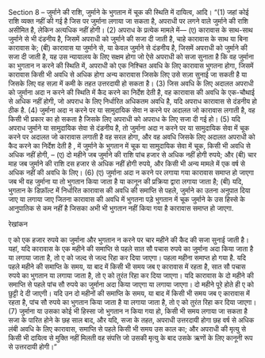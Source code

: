 Section 8 – जुर्माने की राशि, जुर्माने के भुगतान में चूक की स्थिति में दायित्व, आदि।
“(1) जहां कोई राशि व्यक्त नहीं की गई है जिस पर जुर्माना लगाया जा सकता है, अपराधी पर लगने वाले जुर्माने की राशि असीमित है, लेकिन अत्यधिक नहीं होगी।
(2) अपराध के प्रत्येक मामले में––
(ए) कारावास के साथ-साथ जुर्माने से भी दंडनीय है, जिसमें अपराधी को जुर्माने की सजा दी जाती है, चाहे कारावास के साथ या बिना कारावास के;
(बी) कारावास या जुर्माने से, या केवल जुर्माने से दंडनीय है, जिसमें अपराधी को जुर्माने की सजा दी जाती है, यह उस न्यायालय के लिए सक्षम होगा जो ऐसे अपराधी को सजा सुनाता है कि वह जुर्माना का भुगतान न करने की स्थिति में, अपराधी को एक निश्चित अवधि के लिए कारावास भुगतना होगा, जिसमें कारावास किसी भी अवधि से अधिक होगा अन्य कारावास जिसके लिए उसे सज़ा सुनाई जा सकती है या जिसके लिए वह सज़ा में कमी के तहत उत्तरदायी हो सकता है।
(3) जिस अवधि के लिए अदालत अपराधी को जुर्माना अदा न करने की स्थिति में कैद करने का निर्देश देती है, वह कारावास की अवधि के एक-चौथाई से अधिक नहीं होगी, जो अपराध के लिए निर्धारित अधिकतम अवधि है, यदि अपराध कारावास से दंडनीय हो ठीक है.
(4) जुर्माना अदा न करने पर या सामुदायिक सेवा न करने पर अदालत जो कारावास लगाती है, वह किसी भी प्रकार का हो सकता है जिसके लिए अपराधी को अपराध के लिए सजा दी गई हो।
(5) यदि अपराध जुर्माने या सामुदायिक सेवा से दंडनीय है, तो जुर्माना अदा न करने पर या सामुदायिक सेवा में चूक करने पर अदालत जो कारावास लगाती है वह सरल होगा, और वह अवधि जिसके लिए अदालत अपराधी को कैद करने का निर्देश देती है , में जुर्माने के भुगतान में चूक या सामुदायिक सेवा में चूक, किसी भी अवधि से अधिक नहीं होगी, –
(ए) दो महीने जब जुर्माने की राशि पांच हजार से अधिक नहीं होगी रुपये; और
(बी) चार माह जब जुर्माने की राशि दस हजार से अधिक नहीं होगी रुपये, और किसी भी अन्य मामले में एक वर्ष से अधिक नहीं की अवधि के लिए।
(6) (ए) जुर्माना अदा न करने पर लगाया गया कारावास समाप्त हो जाएगा जब भी वह जुर्माना या तो भुगतान किया जाता है या कानून की प्रक्रिया द्वारा लगाया जाता है;
(बी) यदि, भुगतान के डिफ़ॉल्ट में निर्धारित कारावास की अवधि की समाप्ति से पहले, जुर्माने का उतना अनुपात दिया जाए या लगाया जाए जितना कारावास की अवधि में भुगतना पड़े भुगतान में चूक जुर्माने के उस हिस्से के आनुपातिक से कम नहीं है जिसका अभी भी भुगतान नहीं किया गया है कारावास समाप्त हो जाएगा.

रेखांकन

ए को एक हजार रुपये का जुर्माना और भुगतान न करने पर चार महीने की कैद की सजा सुनाई जाती है। यहां, यदि कारावास के एक महीने की समाप्ति से पहले सात सौ पचास रुपये का जुर्माना अदा किया जाता है या लगाया जाता है, तो ए को जल्द से जल्द रिहा कर दिया जाएगा। पहला महीना समाप्त हो गया है. यदि पहले महीने की समाप्ति के समय, या बाद में किसी भी समय जब ए कारावास में रहता है, सात सौ पचास रुपये का भुगतान या लगाया जाता है, तो ए को तुरंत रिहा कर दिया जाएगा। यदि कारावास के दो महीने की समाप्ति से पहले पांच सौ रुपये का जुर्माना अदा किया जाएगा या लगाया जाएगा। दो महीने पूरे होते ही ए को छुट्टी दे दी जाएगी। यदि उन दो महीनों की समाप्ति के समय, या बाद में किसी भी समय जब ए कारावास में रहता है, पांच सौ रुपये का भुगतान किया जाता है या लगाया जाता है, तो ए को तुरंत रिहा कर दिया जाएगा।
(7) जुर्माना या उसका कोई भी हिस्सा जो भुगतान न किया गया हो, किसी भी समय लगाया जा सकता है सजा के पारित होने के छह साल बाद, और यदि, सजा के तहत, अपराधी उत्तरदायी होगा छह वर्ष से अधिक लंबी अवधि के लिए कारावास, समाप्ति से पहले किसी भी समय उस काल का; और अपराधी की मृत्यु से किसी भी दायित्व से मुक्ति नहीं मिलती वह संपत्ति जो उसकी मृत्यु के बाद उसके ऋणों के लिए कानूनी रूप से उत्तरदायी होगी।”
